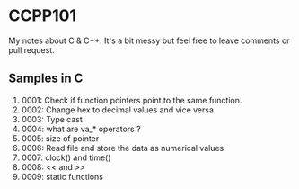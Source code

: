 # CCPP101
My notes about C &amp; C++. It's a bit messy but feel free to leave comments or pull request.

## Samples in C

1. 0001: Check if function pointers point to the same function. 
2. 0002: Change hex to decimal values and vice versa.
3. 0003: Type cast
4. 0004: what are va_* operators ?
5. 0005: size of pointer
6. 0006: Read file and store the data as numerical values
7. 0007: clock() and time()
8. 0008: *<<* and *>>*  
9. 0009: static functions